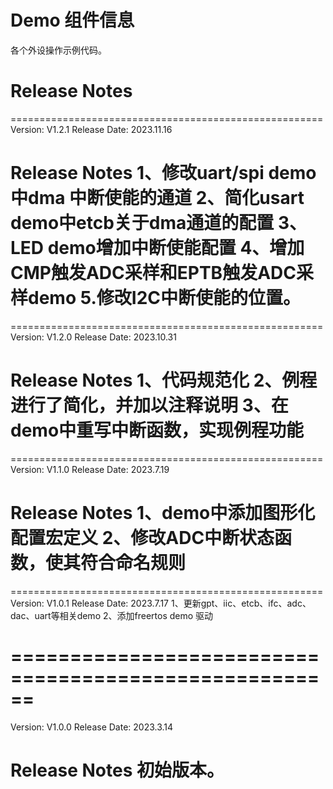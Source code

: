 # Demo 组件信息
各个外设操作示例代码。


# Release Notes
======================================================
Version: V1.2.1
Release Date: 2023.11.16

Release Notes
1、修改uart/spi demo中dma 中断使能的通道
2、简化usart demo中etcb关于dma通道的配置
3、LED demo增加中断使能配置
4、增加CMP触发ADC采样和EPTB触发ADC采样demo
5.修改I2C中断使能的位置。
======================================================
======================================================
Version: V1.2.0
Release Date: 2023.10.31

Release Notes
1、代码规范化
2、例程进行了简化，并加以注释说明
3、在demo中重写中断函数，实现例程功能
======================================================
======================================================
Version: V1.1.0
Release Date: 2023.7.19

Release Notes
1、demo中添加图形化配置宏定义
2、修改ADC中断状态函数，使其符合命名规则
======================================================
======================================================
Version: V1.0.1
Release Date: 2023.7.17
1、更新gpt、iic、etcb、ifc、adc、dac、uart等相关demo
2、添加freertos demo 驱动

======================================================
======================================================
Version: V1.0.0
Release Date: 2023.3.14

Release Notes
初始版本。
======================================================
